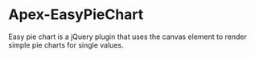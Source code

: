 # Apex-EasyPieChart
Easy pie chart is a jQuery plugin that uses the canvas element to render simple pie charts for single values.
